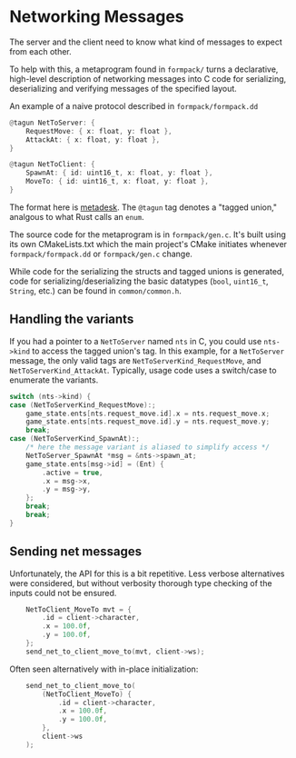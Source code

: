 # Networking Messages
The server and the client need to know what kind of messages to expect from each other.

To help with this, a metaprogram found in `formpack/` turns a declarative,
high-level description of networking messages into C code for serializing,
deserializing and verifying messages of the specified layout.

An example of a naive protocol described in `formpack/formpack.dd`
```rs
@tagun NetToServer: {
    RequestMove: { x: float, y: float },
    AttackAt: { x: float, y: float },
}

@tagun NetToClient: {
    SpawnAt: { id: uint16_t, x: float, y: float },
    MoveTo: { id: uint16_t, x: float, y: float },
}
```
The format here is [metadesk](https://github.com/Dion-Systems/metadesk).
The `@tagun` tag denotes a "tagged union," analgous to what Rust calls an `enum`.

The source code for the metaprogram is in `formpack/gen.c`.
It's built using its own CMakeLists.txt which the main project's CMake initiates
whenever `formpack/formpack.dd` or `formpack/gen.c` change.

While code for the serializing the structs and tagged unions is generated, code for serializing/deserializing the basic datatypes (`bool`, `uint16_t`, `String`, etc.) can be found in `common/common.h`.

## Handling the variants
If you had a pointer to a `NetToServer` named `nts` in C, you could use `nts->kind` to access
the tagged union's tag. In this example, for a `NetToServer` message, the only valid tags are
`NetToServerKind_RequestMove`, and `NetToServerKind_AttackAt`. Typically, usage code uses a
switch/case to enumerate the variants.
```c
switch (nts->kind) {
case (NetToServerKind_RequestMove):;
    game_state.ents[nts.request_move.id].x = nts.request_move.x;
    game_state.ents[nts.request_move.id].y = nts.request_move.y;
    break;
case (NetToServerKind_SpawnAt):;
    /* here the message variant is aliased to simplify access */
    NetToServer_SpawnAt *msg = &nts->spawn_at;
    game_state.ents[msg->id] = (Ent) {
        .active = true,
        .x = msg->x,
        .y = msg->y,
    };
    break;
    break;
}
```

## Sending net messages
Unfortunately, the API for this is a bit repetitive. Less verbose alternatives were considered, but without verbosity thorough type checking of the inputs could not be ensured.
```c
    NetToClient_MoveTo mvt = {
        .id = client->character,
        .x = 100.0f,
        .y = 100.0f,
    };
    send_net_to_client_move_to(mvt, client->ws);
```

Often seen alternatively with in-place initialization:
```c
    send_net_to_client_move_to(
        (NetToClient_MoveTo) {
            .id = client->character,
            .x = 100.0f,
            .y = 100.0f,
        },
        client->ws
    );
```
